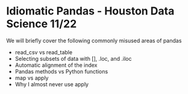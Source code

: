 # Idiomatic Pandas - Houston Data Science 11/22

We will briefly cover the following commonly misused areas of pandas

* read_csv vs read_table
* Selecting subsets of data with [], .loc, and .iloc
* Automatic alignment of the index
* Pandas methods vs Python functions
* map vs apply
* Why I almost never use apply
